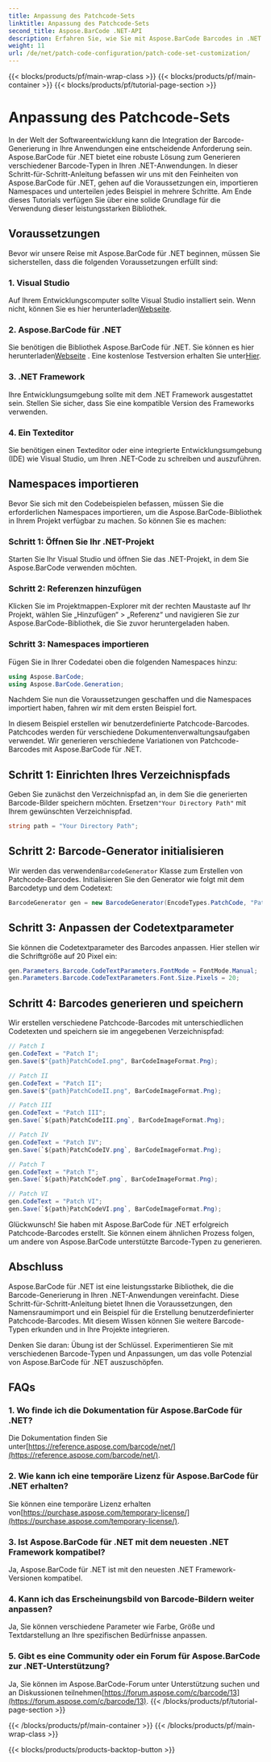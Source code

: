 ```yaml
---
title: Anpassung des Patchcode-Sets
linktitle: Anpassung des Patchcode-Sets
second_title: Aspose.BarCode .NET-API
description: Erfahren Sie, wie Sie mit Aspose.BarCode Barcodes in .NET generieren. Passen Sie Barcodes mühelos an und integrieren Sie sie in Ihre Anwendungen.
weight: 11
url: /de/net/patch-code-configuration/patch-code-set-customization/
---
```


{{< blocks/products/pf/main-wrap-class >}}
{{< blocks/products/pf/main-container >}}
{{< blocks/products/pf/tutorial-page-section >}}

# Anpassung des Patchcode-Sets


In der Welt der Softwareentwicklung kann die Integration der Barcode-Generierung in Ihre Anwendungen eine entscheidende Anforderung sein. Aspose.BarCode für .NET bietet eine robuste Lösung zum Generieren verschiedener Barcode-Typen in Ihren .NET-Anwendungen. In dieser Schritt-für-Schritt-Anleitung befassen wir uns mit den Feinheiten von Aspose.BarCode für .NET, gehen auf die Voraussetzungen ein, importieren Namespaces und unterteilen jedes Beispiel in mehrere Schritte. Am Ende dieses Tutorials verfügen Sie über eine solide Grundlage für die Verwendung dieser leistungsstarken Bibliothek.

## Voraussetzungen

Bevor wir unsere Reise mit Aspose.BarCode für .NET beginnen, müssen Sie sicherstellen, dass die folgenden Voraussetzungen erfüllt sind:

### 1. Visual Studio
 Auf Ihrem Entwicklungscomputer sollte Visual Studio installiert sein. Wenn nicht, können Sie es hier herunterladen[Webseite](https://visualstudio.microsoft.com/).

### 2. Aspose.BarCode für .NET
 Sie benötigen die Bibliothek Aspose.BarCode für .NET. Sie können es hier herunterladen[Webseite](https://releases.aspose.com/barcode/net/) . Eine kostenlose Testversion erhalten Sie unter[Hier](https://releases.aspose.com/).

### 3. .NET Framework
Ihre Entwicklungsumgebung sollte mit dem .NET Framework ausgestattet sein. Stellen Sie sicher, dass Sie eine kompatible Version des Frameworks verwenden.

### 4. Ein Texteditor
Sie benötigen einen Texteditor oder eine integrierte Entwicklungsumgebung (IDE) wie Visual Studio, um Ihren .NET-Code zu schreiben und auszuführen.

## Namespaces importieren

Bevor Sie sich mit den Codebeispielen befassen, müssen Sie die erforderlichen Namespaces importieren, um die Aspose.BarCode-Bibliothek in Ihrem Projekt verfügbar zu machen. So können Sie es machen:

### Schritt 1: Öffnen Sie Ihr .NET-Projekt
Starten Sie Ihr Visual Studio und öffnen Sie das .NET-Projekt, in dem Sie Aspose.BarCode verwenden möchten.

### Schritt 2: Referenzen hinzufügen
Klicken Sie im Projektmappen-Explorer mit der rechten Maustaste auf Ihr Projekt, wählen Sie „Hinzufügen“ > „Referenz“ und navigieren Sie zur Aspose.BarCode-Bibliothek, die Sie zuvor heruntergeladen haben.

### Schritt 3: Namespaces importieren
Fügen Sie in Ihrer Codedatei oben die folgenden Namespaces hinzu:

```csharp
using Aspose.BarCode;
using Aspose.BarCode.Generation;
```

Nachdem Sie nun die Voraussetzungen geschaffen und die Namespaces importiert haben, fahren wir mit dem ersten Beispiel fort.

In diesem Beispiel erstellen wir benutzerdefinierte Patchcode-Barcodes. Patchcodes werden für verschiedene Dokumentenverwaltungsaufgaben verwendet. Wir generieren verschiedene Variationen von Patchcode-Barcodes mit Aspose.BarCode für .NET.

## Schritt 1: Einrichten Ihres Verzeichnispfads

 Geben Sie zunächst den Verzeichnispfad an, in dem Sie die generierten Barcode-Bilder speichern möchten. Ersetzen`"Your Directory Path"` mit Ihrem gewünschten Verzeichnispfad.

```csharp
string path = "Your Directory Path";
```

## Schritt 2: Barcode-Generator initialisieren

 Wir werden das verwenden`BarcodeGenerator` Klasse zum Erstellen von Patchcode-Barcodes. Initialisieren Sie den Generator wie folgt mit dem Barcodetyp und dem Codetext:

```csharp
BarcodeGenerator gen = new BarcodeGenerator(EncodeTypes.PatchCode, "Patch I");
```

## Schritt 3: Anpassen der Codetextparameter

Sie können die Codetextparameter des Barcodes anpassen. Hier stellen wir die Schriftgröße auf 20 Pixel ein:

```csharp
gen.Parameters.Barcode.CodeTextParameters.FontMode = FontMode.Manual;
gen.Parameters.Barcode.CodeTextParameters.Font.Size.Pixels = 20;
```

## Schritt 4: Barcodes generieren und speichern

Wir erstellen verschiedene Patchcode-Barcodes mit unterschiedlichen Codetexten und speichern sie im angegebenen Verzeichnispfad:

```csharp
// Patch I
gen.CodeText = "Patch I";
gen.Save($"{path}PatchCodeI.png", BarCodeImageFormat.Png);

// Patch II
gen.CodeText = "Patch II";
gen.Save($"{path}PatchCodeII.png", BarCodeImageFormat.Png);

// Patch III
gen.CodeText = "Patch III";
gen.Save(`${path}PatchCodeIII.png`, BarCodeImageFormat.Png);

// Patch IV
gen.CodeText = "Patch IV";
gen.Save(`${path}PatchCodeIV.png`, BarCodeImageFormat.Png);

// Patch T
gen.CodeText = "Patch T";
gen.Save(`${path}PatchCodeT.png`, BarCodeImageFormat.Png);

// Patch VI
gen.CodeText = "Patch VI";
gen.Save(`${path}PatchCodeVI.png`, BarCodeImageFormat.Png);
```

Glückwunsch! Sie haben mit Aspose.BarCode für .NET erfolgreich Patchcode-Barcodes erstellt. Sie können einem ähnlichen Prozess folgen, um andere von Aspose.BarCode unterstützte Barcode-Typen zu generieren.

## Abschluss

Aspose.BarCode für .NET ist eine leistungsstarke Bibliothek, die die Barcode-Generierung in Ihren .NET-Anwendungen vereinfacht. Diese Schritt-für-Schritt-Anleitung bietet Ihnen die Voraussetzungen, den Namensraumimport und ein Beispiel für die Erstellung benutzerdefinierter Patchcode-Barcodes. Mit diesem Wissen können Sie weitere Barcode-Typen erkunden und in Ihre Projekte integrieren.

Denken Sie daran: Übung ist der Schlüssel. Experimentieren Sie mit verschiedenen Barcode-Typen und Anpassungen, um das volle Potenzial von Aspose.BarCode für .NET auszuschöpfen.

## FAQs

### 1. Wo finde ich die Dokumentation für Aspose.BarCode für .NET?
 Die Dokumentation finden Sie unter[https://reference.aspose.com/barcode/net/](https://reference.aspose.com/barcode/net/).

### 2. Wie kann ich eine temporäre Lizenz für Aspose.BarCode für .NET erhalten?
 Sie können eine temporäre Lizenz erhalten von[https://purchase.aspose.com/temporary-license/](https://purchase.aspose.com/temporary-license/).

### 3. Ist Aspose.BarCode für .NET mit dem neuesten .NET Framework kompatibel?
Ja, Aspose.BarCode für .NET ist mit den neuesten .NET Framework-Versionen kompatibel.

### 4. Kann ich das Erscheinungsbild von Barcode-Bildern weiter anpassen?
Ja, Sie können verschiedene Parameter wie Farbe, Größe und Textdarstellung an Ihre spezifischen Bedürfnisse anpassen.

### 5. Gibt es eine Community oder ein Forum für Aspose.BarCode zur .NET-Unterstützung?
 Ja, Sie können im Aspose.BarCode-Forum unter Unterstützung suchen und an Diskussionen teilnehmen[https://forum.aspose.com/c/barcode/13](https://forum.aspose.com/c/barcode/13).
{{< /blocks/products/pf/tutorial-page-section >}}

{{< /blocks/products/pf/main-container >}}
{{< /blocks/products/pf/main-wrap-class >}}

{{< blocks/products/products-backtop-button >}}

